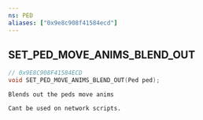 ```yaml
---
ns: PED
aliases: ["0x9e8c908f41584ecd"]
---
```

## SET_PED_MOVE_ANIMS_BLEND_OUT

```c
// 0x9E8C908F41584ECD
void SET_PED_MOVE_ANIMS_BLEND_OUT(Ped ped);
```

```
Blends out the peds move anims

Cant be used on network scripts.
```
